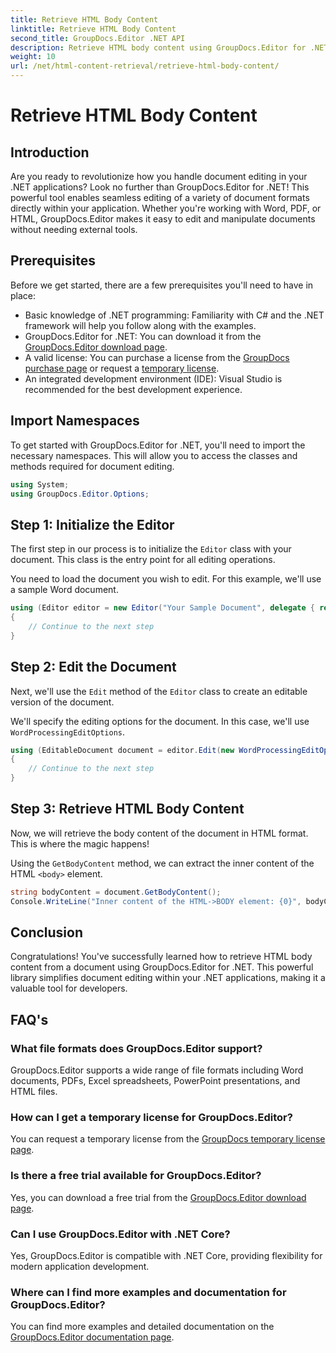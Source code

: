 ```yaml
---
title: Retrieve HTML Body Content
linktitle: Retrieve HTML Body Content
second_title: GroupDocs.Editor .NET API
description: Retrieve HTML body content using GroupDocs.Editor for .NET with our step-by-step guide. Enhance your .NET applications effortlessly.
weight: 10
url: /net/html-content-retrieval/retrieve-html-body-content/
---
```


# Retrieve HTML Body Content

## Introduction
Are you ready to revolutionize how you handle document editing in your .NET applications? Look no further than GroupDocs.Editor for .NET! This powerful tool enables seamless editing of a variety of document formats directly within your application. Whether you're working with Word, PDF, or HTML, GroupDocs.Editor makes it easy to edit and manipulate documents without needing external tools.
## Prerequisites
Before we get started, there are a few prerequisites you'll need to have in place:
- Basic knowledge of .NET programming: Familiarity with C# and the .NET framework will help you follow along with the examples.
- GroupDocs.Editor for .NET: You can download it from the [GroupDocs.Editor download page](https://releases.groupdocs.com/editor/net/).
- A valid license: You can purchase a license from the [GroupDocs purchase page](https://purchase.groupdocs.com/buy) or request a [temporary license](https://purchase.groupdocs.com/temporary-license/).
- An integrated development environment (IDE): Visual Studio is recommended for the best development experience.
## Import Namespaces
To get started with GroupDocs.Editor for .NET, you'll need to import the necessary namespaces. This will allow you to access the classes and methods required for document editing.
```csharp
using System;
using GroupDocs.Editor.Options;
```
## Step 1: Initialize the Editor
The first step in our process is to initialize the `Editor` class with your document. This class is the entry point for all editing operations.

You need to load the document you wish to edit. For this example, we'll use a sample Word document.
```csharp
using (Editor editor = new Editor("Your Sample Document", delegate { return new WordProcessingLoadOptions(); }))
{
    // Continue to the next step
}
```
## Step 2: Edit the Document
Next, we'll use the `Edit` method of the `Editor` class to create an editable version of the document.

We'll specify the editing options for the document. In this case, we'll use `WordProcessingEditOptions`.
```csharp
using (EditableDocument document = editor.Edit(new WordProcessingEditOptions()))
{
    // Continue to the next step
}
```
## Step 3: Retrieve HTML Body Content
Now, we will retrieve the body content of the document in HTML format. This is where the magic happens!

Using the `GetBodyContent` method, we can extract the inner content of the HTML `<body>` element.
```csharp
string bodyContent = document.GetBodyContent();
Console.WriteLine("Inner content of the HTML->BODY element: {0}", bodyContent);
```

## Conclusion
Congratulations! You've successfully learned how to retrieve HTML body content from a document using GroupDocs.Editor for .NET. This powerful library simplifies document editing within your .NET applications, making it a valuable tool for developers.
## FAQ's
### What file formats does GroupDocs.Editor support?
GroupDocs.Editor supports a wide range of file formats including Word documents, PDFs, Excel spreadsheets, PowerPoint presentations, and HTML files.
### How can I get a temporary license for GroupDocs.Editor?
You can request a temporary license from the [GroupDocs temporary license page](https://purchase.groupdocs.com/temporary-license/).
### Is there a free trial available for GroupDocs.Editor?
Yes, you can download a free trial from the [GroupDocs.Editor download page](https://releases.groupdocs.com/).
### Can I use GroupDocs.Editor with .NET Core?
Yes, GroupDocs.Editor is compatible with .NET Core, providing flexibility for modern application development.
### Where can I find more examples and documentation for GroupDocs.Editor?
You can find more examples and detailed documentation on the [GroupDocs.Editor documentation page](https://tutorials.groupdocs.com/editor/net/).
